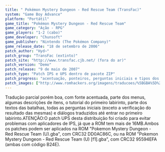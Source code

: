 ```yaml
---
title: " Pokémon Mystery Dungeon - Red Rescue Team (TransFac)"
system: "Game Boy Advance"
platform: "Portátil"
game_title: "Pokémon Mystery Dungeon - Red Rescue Team"
game_category: "Ação - RPG"
game_players: "1-2 (cabo)"
game_developer: "Chunsoft"
game_publisher: "Nintendo (The Pokémon Company)"
game_release_date: "18 de setembro de 2006"
patch_author: "Hyd~"
patch_group: "TransFac (extinto)"
patch_site: "http://www.transfac.cjb.net/ (fora do ar)"
patch_version: "Demo"
patch_release: "9 de maio de 2007"
patch_type: "Patch IPS e UPS dentro de pacote ZIP"
patch_progress: "acentuação, ponteiros, perguntas iniciais e tipos dos pokémons em 100%; e gráficos em 0,0001%"
patch_images: ["http://www.romhackers.org/imagens/traducoes/%5BGBA%5D%20Pok%C3%A9mon%20Mystery%20Dungeon%20-%20Red%20Rescue%20Team%20-%20TransFac%20-%201.png","http://www.romhackers.org/imagens/traducoes/%5BGBA%5D%20Pok%C3%A9mon%20Mystery%20Dungeon%20-%20Red%20Rescue%20Team%20-%20TransFac%20-%202.png","http://www.romhackers.org/imagens/traducoes/%5BGBA%5D%20Pok%C3%A9mon%20Mystery%20Dungeon%20-%20Red%20Rescue%20Team%20-%20TransFac%20-%203.png"]
---
```

Tradução parcial porém boa, com fonte acentuada, parte dos menus, algumas descrições de itens, o tutorial do primeiro labirinto, parte dos textos das batalhas, todas as perguntas iniciais (exceto a verificação do resultado das mesmas) e diálogos traduzidos até entrar no primeiro labirinto.ATENÇÃO:O patch UPS desta distribuição foi criado para evitar problemas com aplicadores de IPS, já que a ROM tem mais de 16MB.Ambos os patches podem ser aplicados na ROM "Pokemon Mystery Dungeon - Red Rescue Team (U).gba", com CRC32 DD0AC86C, ou na ROM "Pokemon Mystery Dungeon - Red Rescue Team (U) [f1].gba", com CRC32 95594EFA (ambas com código B24E).